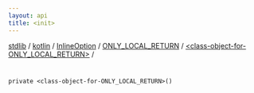 ```yaml
---
layout: api
title: <init>
---
```

[stdlib](../../../../index.md) / [kotlin](../../../index.md) / [InlineOption](../../index.md) / [ONLY_LOCAL_RETURN](../index.md) / [<class-object-for-ONLY_LOCAL_RETURN>](index.md) / [<init>](_init_.md)

# <init>

```
private <class-object-for-ONLY_LOCAL_RETURN>()
```
